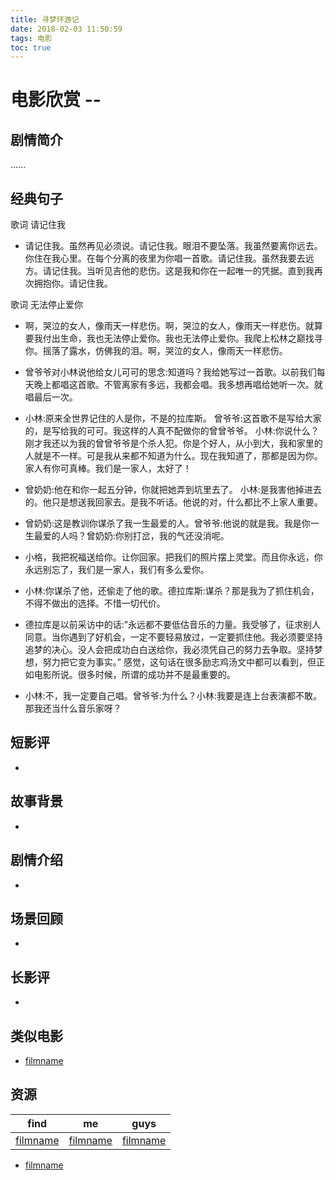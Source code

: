 ```yaml
---
title: 寻梦环游记
date: 2018-02-03 11:50:59
tags: 电影
toc: true
---
```


# 电影欣赏 -- 

## 剧情简介

......

<!-- more -->

## 经典句子

歌词 请记住我

- 请记住我。虽然再见必须说。请记住我。眼泪不要坠落。我虽然要离你远去。你住在我心里。在每个分离的夜里为你唱一首歌。请记住我。虽然我要去远方。请记住我。当听见吉他的悲伤。这是我和你在一起唯一的凭据。直到我再次拥抱你。请记住我。

歌词 无法停止爱你

- 啊，哭泣的女人，像雨天一样悲伤。啊，哭泣的女人，像雨天一样悲伤。就算要我付出生命，我也无法停止爱你。我也无法停止爱你。我爬上松林之巅找寻你。摇落了露水，仿佛我的泪。啊，哭泣的女人，像雨天一样悲伤。

- 曾爷爷对小林说他给女儿可可的思念:知道吗？我给她写过一首歌。以前我们每天晚上都唱这首歌。不管离家有多远，我都会唱。我多想再唱给她听一次。就唱最后一次。

- 小林:原来全世界记住的人是你，不是的拉库斯。
曾爷爷:这首歌不是写给大家的，是写给我的可可。我这样的人真不配做你的曾曾爷爷。
小林:你说什么？刚才我还以为我的曾曾爷爷是个杀人犯。你是个好人，从小到大，我和家里的人就是不一样。可是我从来都不知道为什么。现在我知道了，那都是因为你。家人有你可真棒。我们是一家人，太好了！

- 曾奶奶:他在和你一起五分钟，你就把她弄到坑里去了。
小林:是我害他掉进去的。他只是想送我回家去。是我不听话。他说的对，什么都比不上家人重要。

- 曾奶奶:这是教训你谋杀了我一生最爱的人。曾爷爷:他说的就是我。我是你一生最爱的人吗？曾奶奶:你别打岔，我的气还没消呢。

- 小格，我把祝福送给你。让你回家。把我们的照片摆上灵堂。而且你永远，你永远别忘了，我们是一家人，我们有多么爱你。

- 小林:你谋杀了他，还偷走了他的歌。德拉库斯:谋杀？那是我为了抓住机会，不得不做出的选择。不惜一切代价。

- 德拉库是以前采访中的话:”永远都不要低估音乐的力量。我受够了，征求别人同意。当你遇到了好机会，一定不要轻易放过，一定要抓住他。我必须要坚持追梦的决心。没人会把成功白白送给你，我必须凭自己的努力去争取。坚持梦想，努力把它变为事实。” 感觉，这句话在很多励志鸡汤文中都可以看到，但正如电影所说。很多时候，所谓的成功并不是最重要的。

- 小林:不，我一定要自己唱。曾爷爷:为什么？小林:我要是连上台表演都不敢。那我还当什么音乐家呀？


## 短影评

- 

## 故事背景

-

## 剧情介绍

- 

## 场景回顾

- 

## 长影评

- 

## 类似电影

- [filmname](http://blog.leanote.com/freewalk "filmname")

## 资源 

|      find      |       me       |      guys      |
|:--------------:|:--------------:|:--------------:|
|[filmname](http://123 "filmname")|[filmname](http://123 "filmname")|[filmname](http://123 "filmname")|    

- [filmname](http://blog.leanote.com/freewalk "filmname")